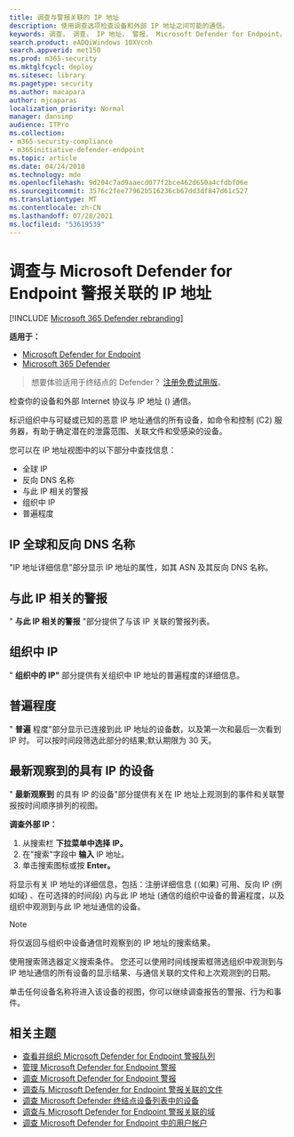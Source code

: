 ```yaml
---
title: 调查与警报关联的 IP 地址
description: 使用调查选项检查设备和外部 IP 地址之间可能的通信。
keywords: 调查， 调查， IP 地址， 警报， Microsoft Defender for Endpoint， 外部 IP
search.product: eADQiWindows 10XVcnh
search.appverid: met150
ms.prod: m365-security
ms.mktglfcycl: deploy
ms.sitesec: library
ms.pagetype: security
ms.author: macapara
author: mjcaparas
localization_priority: Normal
manager: dansimp
audience: ITPro
ms.collection:
- m365-security-compliance
- m365initiative-defender-endpoint
ms.topic: article
ms.date: 04/24/2018
ms.technology: mde
ms.openlocfilehash: 9d204c7ad9aaecd077f2bce462d650a4cfdbf06e
ms.sourcegitcommit: 3576c2fee77962b516236cb67dd3df847d61c527
ms.translationtype: MT
ms.contentlocale: zh-CN
ms.lasthandoff: 07/28/2021
ms.locfileid: "53619539"
---
```

# <a name="investigate-an-ip-address-associated-with-a-microsoft-defender-for-endpoint-alert"></a>调查与 Microsoft Defender for Endpoint 警报关联的 IP 地址

[!INCLUDE [Microsoft 365 Defender rebranding](../../includes/microsoft-defender.md)]


**适用于：**
- [Microsoft Defender for Endpoint](https://go.microsoft.com/fwlink/p/?linkid=2154037)
- [Microsoft 365 Defender](https://go.microsoft.com/fwlink/?linkid=2118804)


> 想要体验适用于终结点的 Defender？ [注册免费试用版](https://www.microsoft.com/microsoft-365/windows/microsoft-defender-atp?ocid=docs-wdatp-investigateip-abovefoldlink)。

检查你的设备和外部 Internet 协议与 IP 地址 () 通信。

标识组织中与可疑或已知的恶意 IP 地址通信的所有设备，如命令和控制 (C2) 服务器，有助于确定潜在的泄露范围、关联文件和受感染的设备。

您可以在 IP 地址视图中的以下部分中查找信息：

- 全球 IP
- 反向 DNS 名称
- 与此 IP 相关的警报
- 组织中 IP
- 普遍程度

## <a name="ip-worldwide-and-reverse-dns-names"></a>IP 全球和反向 DNS 名称

"IP 地址详细信息"部分显示 IP 地址的属性，如其 ASN 及其反向 DNS 名称。

## <a name="alerts-related-to-this-ip"></a>与此 IP 相关的警报

" **与此 IP 相关的警报** "部分提供了与该 IP 关联的警报列表。

## <a name="ip-in-organization"></a>组织中 IP

" **组织中的 IP"** 部分提供有关组织中 IP 地址的普遍程度的详细信息。

## <a name="prevalence"></a>普遍程度

" **普遍** 程度"部分显示已连接到此 IP 地址的设备数，以及第一次和最后一次看到 IP 时。 可以按时间段筛选此部分的结果;默认期限为 30 天。

## <a name="most-recent-observed-devices-with-ip"></a>最新观察到的具有 IP 的设备

" **最新观察到** 的具有 IP 的设备"部分提供有关在 IP 地址上观测到的事件和关联警报按时间顺序排列的视图。

**调查外部 IP：**

1. 从搜索栏 **下拉菜单中选择** **IP。**
2. 在"搜索"字段中 **输入** IP 地址。
3. 单击搜索图标或按 **Enter。**

将显示有关 IP 地址的详细信息，包括：注册详细信息 (（如果) 可用、反向 IP (例如域) 、在可选择的时间段) 内与此 IP 地址 (通信的组织中设备的普遍程度，以及组织中观测到与此 IP 地址通信的设备。

> [!NOTE]
> 将仅返回与组织中设备通信时观察到的 IP 地址的搜索结果。

使用搜索筛选器定义搜索条件。 您还可以使用时间线搜索框筛选组织中观测到与 IP 地址通信的所有设备的显示结果、与通信关联的文件和上次观测到的日期。

单击任何设备名称将进入该设备的视图，你可以继续调查报告的警报、行为和事件。

## <a name="related-topics"></a>相关主题

- [查看并组织 Microsoft Defender for Endpoint 警报队列](alerts-queue.md)
- [管理 Microsoft Defender for Endpoint 警报](manage-alerts.md)
- [调查 Microsoft Defender for Endpoint 警报](investigate-alerts.md)
- [调查与 Microsoft Defender for Endpoint 警报关联的文件](investigate-files.md)
- [调查 Microsoft Defender 终结点设备列表中的设备](investigate-machines.md)
- [调查与 Microsoft Defender for Endpoint 警报关联的域](investigate-domain.md)
- [调查 Microsoft Defender for Endpoint 中的用户帐户](investigate-user.md)
